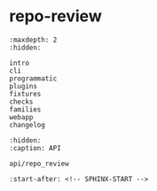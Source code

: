 # repo-review

```{toctree}
:maxdepth: 2
:hidden:

intro
cli
programmatic
plugins
fixtures
checks
families
webapp
changelog
```

```{toctree}
:hidden:
:caption: API

api/repo_review
```

```{include} ../README.md
:start-after: <!-- SPHINX-START -->
```
